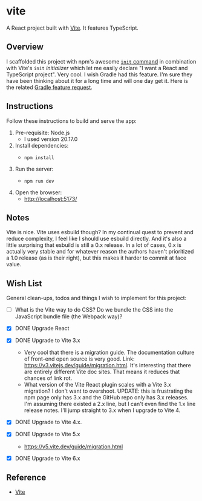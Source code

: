 # vite

A React project built with [Vite](https://vitejs.dev/). It features TypeScript.


## Overview

I scaffolded this project with npm's awesome [`init` command](https://docs.npmjs.com/cli/v8/commands/npm-init) in combination
with Vite's `init` *initializer* which let me easily declare "I want a React and TypeScript project". Very cool. I wish
Gradle had this feature. I'm sure they have been thinking about it for a long time and will one day get it. Here is the
related [Gradle feature request](https://github.com/gradle/gradle/issues/1686).


## Instructions

Follow these instructions to build and serve the app:

1. Pre-requisite: Node.js
   * I used version 20.17.0
2. Install dependencies:
   * ```shell
     npm install
     ```
3. Run the server:
   * ```shell
     npm run dev
     ```
4. Open the browser:
   * <http://localhost:5173/>


## Notes

Vite is nice. Vite uses esbuild though? In my continual quest to prevent and reduce complexity, I feel like I should use
esbuild directly. And it's also a little surprising that esbuild is still a 0.x release. In a lot of cases, 0.x is
actually very stable and for whatever reason the authors haven't prioritized a 1.0 release (as is their right), but this
makes it harder to commit at face value.


## Wish List

General clean-ups, todos and things I wish to implement for this project:

* [ ] What is the Vite way to do CSS? Do we bundle the CSS into the JavaScript bundle file (the Webpack way)? 
* [x] DONE Upgrade React
* [x] DONE Upgrade to Vite 3.x
  * Very cool that there is a migration guide. The documentation culture of front-end open source is very good.
    Link: <https://v3.vitejs.dev/guide/migration.html>. It's interesting that there are entirely different Vite doc
    sites. That means it reduces that chances of link rot.
  * What version of the Vite React plugin scales with a Vite 3.x migration? I don't want to overshoot. UPDATE: this is
    frustrating the npm page only has 3.x and the GitHub repo only has 3.x releases. I'm assuming there existed a 2.x
    line, but I can't even find the 1.x line release notes. I'll jump straight to 3.x when I upgrade to Vite 4.
* [x] DONE Upgrade to Vite 4.x.
* [x] DONE Upgrade to Vite 5.x
   * <https://v5.vite.dev/guide/migration.html>
* [x] DONE Upgrade to Vite 6.x


## Reference

* [Vite](https://github.com/vitejs/vite)

